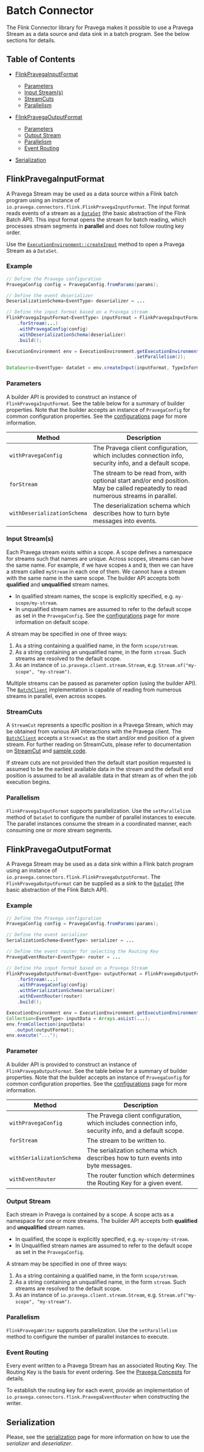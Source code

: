 <!--
Copyright (c) 2017 Dell Inc., or its subsidiaries. All Rights Reserved.

Licensed under the Apache License, Version 2.0 (the "License");
you may not use this file except in compliance with the License.
You may obtain a copy of the License at

    http://www.apache.org/licenses/LICENSE-2.0
-->
# Batch Connector
The Flink Connector library for Pravega makes it possible to use a Pravega Stream as a data source and data sink in a batch program.  See the below sections for details.

## Table of Contents
- [FlinkPravegaInputFormat](#flinkpravegainputformat)
  - [Parameters](#parameters)
  - [Input Stream(s)](#input-streams)
  - [StreamCuts](#streamcuts)
  - [Parallelism](#parallelism)

- [FlinkPravegaOutputFormat](#flinkpravegaoutputformat)
  - [Parameters](#parameters)
  - [Output Stream](#output-stream)
  - [Parallelism](#parallelism)
  - [Event Routing](#event-routing)
- [Serialization](#serialization)

## FlinkPravegaInputFormat
A Pravega Stream may be used as a data source within a Flink batch program using an instance of
`io.pravega.connectors.flink.FlinkPravegaInputFormat`. The input format reads events of a stream as a [`DataSet`](https://ci.apache.org/projects/flink/flink-docs-master/api/java/org/apache/flink/api/java/DataSet.html) (the basic abstraction of the Flink Batch API). This input format opens the stream for batch reading, which processes stream segments in **parallel** and does not follow routing key order.

Use the [`ExecutionEnvironment::createInput`](https://ci.apache.org/projects/flink/flink-docs-master/api/java/org/apache/flink/api/java/ExecutionEnvironment.html#createInput-org.apache.flink.api.common.io.InputFormat-) method to open a Pravega Stream as a `DataSet`.

### Example

```Java
// Define the Pravega configuration
PravegaConfig config = PravegaConfig.fromParams(params);

// Define the event deserializer
DeserializationSchema<EventType> deserializer = ...

// Define the input format based on a Pravega stream
FlinkPravegaInputFormat<EventType> inputFormat = FlinkPravegaInputFormat.<EventType>builder()
    .forStream(...)
    .withPravegaConfig(config)
    .withDeserializationSchema(deserializer)
    .build();

ExecutionEnvironment env = ExecutionEnvironment.getExecutionEnvironment()
                                               .setParallelism(2);

DataSource<EventType> dataSet = env.createInput(inputFormat, TypeInformation.of(EventType.class))

```

### Parameters
A builder API is provided to construct an instance of `FlinkPravegaInputFormat`. See the table below for a summary of builder properties. Note that the builder accepts an instance of `PravegaConfig` for common configuration properties. See the [configurations](configurations.md) page for more information.

|Method                |Description|
|----------------------|-----------------------------------------------------------------------|
|`withPravegaConfig`|The Pravega client configuration, which includes connection info, security info, and a default scope.|
|`forStream`|The stream to be read from, with optional start and/or end position. May be called repeatedly to read numerous streams in parallel.|
|`withDeserializationSchema`|The deserialization schema which describes how to turn byte messages into events.|

### Input Stream(s)
Each Pravega stream exists within a scope. A scope defines a namespace for streams such that names are unique. Across scopes, streams can have the same name. For example, if we have scopes `A` and `B`, then we can have a stream called `myStream` in each one of them. We cannot have a stream with the same name in the same scope. The builder API accepts both **qualified** and **unqualified** stream names.

  - In qualified stream names, the scope is explicitly specified, e.g. `my-scope/my-stream`.
  - In unqualified stream names are assumed to refer to the default scope as set in the `PravegaConfig`.
 See the [configurations](configurations.md) page for more information on default scope.

A stream may be specified in one of three ways:

1. As a string containing a qualified name, in the form `scope/stream`.
2. As a string containing an unqualified name, in the form `stream`.  Such streams are resolved to the default scope.
3. As an instance of `io.pravega.client.stream.Stream`, e.g. `Stream.of("my-scope", "my-stream")`.

Multiple streams can be passed as parameter option (using the builder API). The [`BatchClient`](https://github.com/pravega/pravega/blob/master/client/src/main/java/io/pravega/client/batch/BatchClient.java) implementation is capable of reading from numerous streams in parallel, even across scopes.

### StreamCuts

A `StreamCut` represents a specific position in a Pravega Stream, which may be obtained from various API interactions with the Pravega client. The [`BatchClient`](https://github.com/pravega/pravega/blob/master/client/src/main/java/io/pravega/client/batch/BatchClient.java) accepts a `StreamCut` as the start and/or end position of a given stream.  For further reading on StreamCuts, please refer to documentation on [StreamCut](https://github.com/pravega/pravega/blob/master/documentation/src/docs/streamcuts.md) and [sample code](https://github.com/pravega/pravega-samples/tree/master/pravega-client-examples/src/main/java/io/pravega/example/streamcuts).

If stream cuts are not provided then the default start position requested is assumed to be the earliest available data in the stream and the default end position is assumed to be all available data in that stream as of when the job execution begins.

### Parallelism
`FlinkPravegaInputFormat` supports parallelization. Use the `setParallelism` method of `DataSet` to configure the number of parallel instances to execute.  The parallel instances consume the stream in a coordinated manner, each consuming one or more stream segments.

## FlinkPravegaOutputFormat
A Pravega Stream may be used as a data sink within a Flink batch program using an instance of `io.pravega.connectors.flink.FlinkPravegaOutputFormat`. The `FlinkPravegaOutputFormat` can be supplied as a sink to the [`DataSet`](https://ci.apache.org/projects/flink/flink-docs-master/api/java/org/apache/flink/api/java/DataSet.html#output-org.apache.flink.api.common.io.OutputFormat-) (the basic abstraction of the Flink Batch API).

### Example

```java
// Define the Pravega configuration
PravegaConfig config = PravegaConfig.fromParams(params);

// Define the event serializer
SerializationSchema<EventType> serializer = ...

// Define the event router for selecting the Routing Key
PravegaEventRouter<EventType> router = ...

// Define the input format based on a Pravega Stream
FlinkPravegaOutputFormat<EventType> outputFormat = FlinkPravegaOutputFormat.<EventType>builder()
    .forStream(...)
    .withPravegaConfig(config)
    .withSerializationSchema(serializer)
    .withEventRouter(router)
    .build();

ExecutionEnvironment env = ExecutionEnvironment.getExecutionEnvironment();
Collection<EventType> inputData = Arrays.asList(...);
env.fromCollection(inputData)
   .output(outputFormat);
env.execute("...");
```

### Parameter
A builder API is provided to construct an instance of `FlinkPravegaOutputFormat`. See the table below for a summary of builder properties.  Note that the builder accepts an instance of `PravegaConfig` for common configuration properties.  See the [configurations](configurations.md) page for more information.

|Method                |Description|
|----------------------|-----------------------------------------------------------------------|
|`withPravegaConfig`|The Pravega client configuration, which includes connection info, security info, and a default scope.|
|`forStream`|The stream to be written to.|
|`withSerializationSchema`|The serialization schema which describes how to turn events into byte messages.|
|`withEventRouter`|The router function which determines the Routing Key for a given event.|

### Output Stream

Each stream in Pravega is contained by a scope.  A scope acts as a namespace for one or more streams. The builder API accepts both **qualified** and **unqualified** stream names.  

  - In qualified, the scope is explicitly specified, e.g. `my-scope/my-stream`.  
  - In Unqualified stream names are assumed to refer to the default scope as set in the `PravegaConfig`.

A stream may be specified in one of three ways:

 1. As a string containing a qualified name, in the form `scope/stream`.
 2. As a string containing an unqualified name, in the form `stream`. Such streams are resolved to the default scope.
 3. As an instance of `io.pravega.client.stream.Stream`, e.g. `Stream.of("my-scope", "my-stream")`.

### Parallelism
`FlinkPravegaWriter` supports parallelization. Use the `setParallelism` method to configure the number of parallel instances to execute.

### Event Routing
Every event written to a Pravega Stream has an associated Routing Key.  The Routing Key is the basis for event ordering. See the [Pravega Concepts](http://pravega.io/docs/latest/pravega-concepts/#events) for details.

To establish the routing key for each event, provide an implementation of `io.pravega.connectors.flink.PravegaEventRouter` when constructing the writer.

## Serialization
Please, see the [serialization](serialization.md) page for more information on how to use the _serializer_ and _deserializer_.
